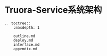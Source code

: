 # Truora-Service系统架构

```eval_rst
.. toctree::
    :maxdepth: 1

    outline.md
    deploy.md
    interface.md
    appendix.md
```